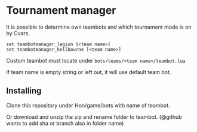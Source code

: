 # Tournament manager

It is possible to determine own teambots and which tournament mode is on by Cvars.

    set teambotmanager_legion [<team name>]
    set teambotmanager_hellbourne [<team name>]

Custom teambot must locate under ```bots/teams/<team name>/teambot.lua```

If team name is empty string or left out, it will use default team bot.

## Installing

Clone this repository under Hon/game/bots with name of teambot.

Or download and unzip the zip and rename folder to teambot. (@github wants to add sha or branch also in folder name)
